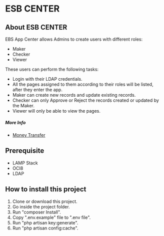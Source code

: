 # ESB CENTER #

## About ESB CENTER ##

EBS App Center allows Admins to create users with different roles:

- Maker
- Checker
- Viewer

These users can perform the following tasks:

- Login with their LDAP credentials.
- All the pages assigned to them according to their roles will be listed, after they enter the app.
- Maker can create new records and update existing records.
- Checker can only Approve or Reject the records created or updated by the Maker.
- Viewer will only be able to view the pages.

##### More Info #####

- [Money Transfer](more-info/transfer-money.md)

## Prerequisite ##

- LAMP Stack
- OCI8
- LDAP

## How to install this project ##

1. Clone or download this project.
2. Go inside the project folder.
3. Run "composer Install".
4. Copy ".env.example" file to ".env file".
5. Run "php artisan key:generate".
6. Run "php artisan config:cache".

